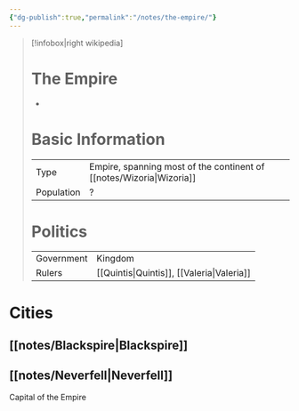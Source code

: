 ```yaml
---
{"dg-publish":true,"permalink":"/notes/the-empire/"}
---
```


> [!infobox|right wikipedia]
> # The Empire
> -
># Basic Information
> |  |   |
> | ---- | --- |
> | Type | Empire, spanning most of the continent of [[notes/Wizoria\|Wizoria]] |
> | Population | ? |  
> # Politics
>  |  |   |
> | ---- | --- |
> | Government | Kingdom |
> | Rulers | [[Quintis\|Quintis]], [[Valeria\|Valeria]] |

# Cities

## [[notes/Blackspire\|Blackspire]]

## [[notes/Neverfell\|Neverfell]]
Capital of the Empire
